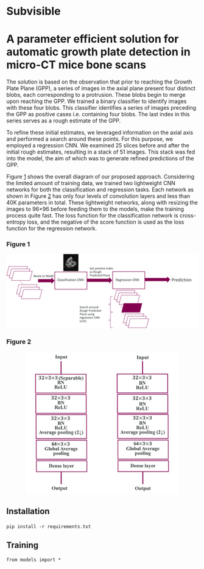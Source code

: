 # Subvisible

# A parameter efficient solution for automatic growth plate detection in micro-CT mice bone scans

The solution is based on the observation that prior to reaching the Growth Plate Plane (GPP), a series of images in the axial plane present four distinct blobs, each corresponding to a protrusion. These blobs begin to merge upon reaching the GPP. We trained a binary classifier to identify images with these four blobs. This classifier identifies a series of images preceding the GPP as positive cases i.e. containing four blobs. The last index in this series serves as a rough estimate of the GPP. 

To refine these initial estimates, we leveraged information on the axial axis and performed a search around these points. For this purpose, we employed a regression CNN. We examined 25 slices before and after the initial rough estimates, resulting in a stack of 51 images. This stack was fed into the model, the aim of which was to generate refined predictions of the GPP. 


Figure [1](#figure-1) shows the overall diagram of our proposed approach. Considering the limited amount of training data, we trained two lightweight CNN networks for both the classification and regression tasks. Each network as shown in Figure [2](#figure-2) has only four levels of convolution layers and less than 40K parameters in total. These lightweight networks, along with resizing the images to 96×96 before feeding them to the models, make the training process quite fast. The loss function for the classification network is cross-entropy loss, and the negative of the score function is used as the loss function for the regression network.



<a id="figure-1"></a>
### Figure 1
<p align="center">
  <img src="SV.png" alt="Figure 1" width="800"/>
</p>

<a id="figure-2"></a>
### Figure 2
<p align="center">
  <img src="SV_NetConfig.png" alt="Figure 2" width="400"/>
</p>


## Installation
`pip install -r requirements.txt`

## Training

```
from models import *

